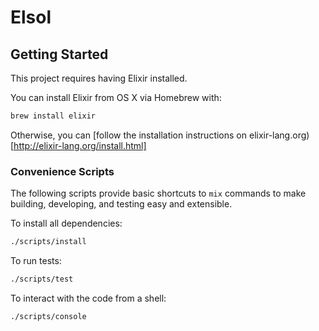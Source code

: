 Elsol
=====

## Getting Started
This project requires having Elixir installed.

You can install Elixir from OS X via Homebrew with:

```bash
brew install elixir
```

Otherwise, you can 
[follow the installation instructions on elixir-lang.org)[http://elixir-lang.org/install.html]

### Convenience Scripts

The following scripts provide basic shortcuts to `mix` commands to make building, developing, 
and testing easy and extensible.

To install all dependencies:

```bash
./scripts/install
```

To run tests:
```bash
./scripts/test
```

To interact with the code from a shell:

```bash
./scripts/console
```